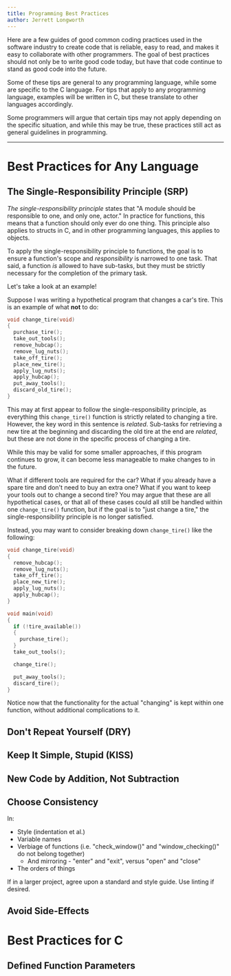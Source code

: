 ```yaml
---
title: Programming Best Practices
author: Jerrett Longworth
---
```


Here are a few guides of good common coding practices used in the software industry to create code that is reliable, easy to read, and makes it easy to collaborate with other programmers. The goal of best practices should not only be to write good code today, but have that code continue to stand as good code into the future.

Some of these tips are general to any programming language, while some are specific to the C language. For tips that apply to any programming language, examples will be written in C, but these translate to other languages accordingly.

Some programmers will argue that certain tips may not apply depending on the specific situation, and while this may be true, these practices still act as general guidelines in programming.

---

# Best Practices for Any Language

## The Single-Responsibility Principle (SRP)

*The single-responsibility principle* states that "A module should be responsible to one, and only one, actor." In practice for functions, this means that a function should only ever do one thing. This principle also applies to structs in C, and in other programming languages, this applies to objects.

To apply the single-responsibility principle to functions, the goal is to ensure a function's scope and *responsibility* is narrowed to one task. That said, a function *is* allowed to have sub-tasks, but they must be strictly necessary for the completion of the primary task.

Let's take a look at an example!

Suppose I was writing a hypothetical program that changes a car's tire. This is an example of what **not** to do:

``` c
void change_tire(void)
{
  purchase_tire();
  take_out_tools();
  remove_hubcap();
  remove_lug_nuts();
  take_off_tire();
  place_new_tire();
  apply_lug_nuts();
  apply_hubcap();
  put_away_tools();
  discard_old_tire();
}
```

This may at first appear to follow the single-responsibility principle, as everything this `change_tire()` function is strictly related to changing a tire. However, the key word in this sentence is *related*. Sub-tasks for retrieving a new tire at the beginning and discarding the old tire at the end are *related*, but these are not done in the specific process of changing a tire.

While this may be valid for some smaller approaches, if this program continues to grow, it can become less manageable to make changes to in the future.

What if different tools are required for the car? What if you already have a spare tire and don't need to buy an extra one? What if you want to keep your tools out to change a second tire? You may argue that these are all hypothetical cases, or that all of these cases could all still be handled within one `change_tire()` function, but if the goal is to "just change a tire," the single-responsibility principle is no longer satisfied.

Instead, you may want to consider breaking down `change_tire()` like the following:

``` c
void change_tire(void)
{
  remove_hubcap();
  remove_lug_nuts();
  take_off_tire();
  place_new_tire();
  apply_lug_nuts();
  apply_hubcap();
}

void main(void)
{
  if (!tire_available())
  {
    purchase_tire();
  }
  take_out_tools();

  change_tire();

  put_away_tools();
  discard_tire();
}
```

Notice now that the functionality for the actual "changing" is kept within one function, without additional complications to it.

## Don't Repeat Yourself (DRY)

## Keep It Simple, Stupid (KISS)

## New Code by Addition, Not Subtraction

## Choose Consistency

In:

- Style (indentation et al.)
- Variable names
- Verbiage of functions (i.e. "check_window()" and "window_checking()" do not belong together)
  - And mirroring - "enter" and "exit", versus "open" and "close"
- The orders of things

If in a larger project, agree upon a standard and style guide. Use linting if desired.

## Avoid Side-Effects

# Best Practices for C

## Defined Function Parameters
